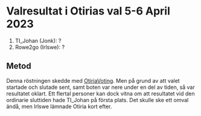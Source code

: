 # Valresultat i Otirias val 5-6 April 2023

1. TI_Johan (Jonk): ?
2. Rowe2go (Irlswe): ?

## Metod

Denna röstningen skedde med [OtiriaVoting](../röstning). Men på grund av att valet startade och slutade sent, samt boten var nere under en del av tiden, så var resultatet oklart. Ett flertal personer kan dock vitna om att resultatet vid den ordinarie sluttiden hade TI_Johan på första plats. Det skulle ske ett omval ändå, men Irlswe lämnade Otiria kort efter.
